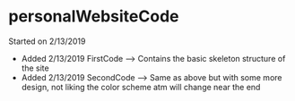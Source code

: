 # personalWebsiteCode
Started on 2/13/2019
* Added 2/13/2019 FirstCode --> Contains the basic skeleton structure of the site
* Added 2/13/2019 SecondCode --> Same as above but with some more design, not liking the color scheme atm will change near the end


